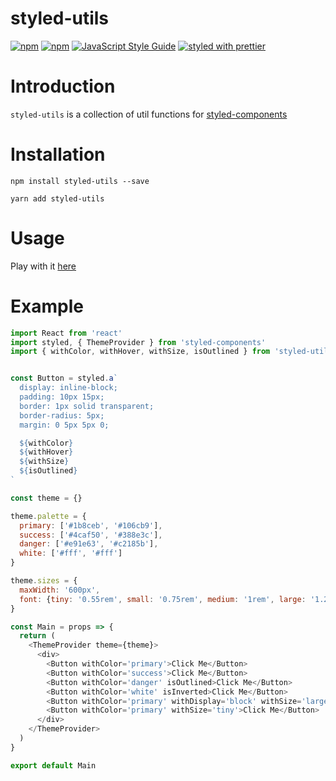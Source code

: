 # styled-utils

[![npm](https://img.shields.io/npm/dm/styled-utils.svg)](https://www.npmjs.com/package/styled-utils)
[![npm](https://img.shields.io/npm/v/styled-utils.svg)](https://www.npmjs.com/package/styled-utils)
[![JavaScript Style Guide](https://img.shields.io/badge/code_style-standard-brightgreen.svg)](https://standardjs.com)
[![styled with prettier](https://img.shields.io/badge/styled_with-prettier-ff69b4.svg)](https://github.com/prettier/prettier)

# Introduction
`styled-utils` is a collection of util functions for [styled-components](https://github.com/styled-components/styled-components)

# Installation

```
npm install styled-utils --save
```
```
yarn add styled-utils
```

# Usage

Play with it [here](https://www.webpackbin.com/bins/-KocYWcF9u3vyfYcKUcr)

# Example

```javascript
import React from 'react'
import styled, { ThemeProvider } from 'styled-components'
import { withColor, withHover, withSize, isOutlined } from 'styled-utils'


const Button = styled.a`
  display: inline-block;
  padding: 10px 15px;
  border: 1px solid transparent;
  border-radius: 5px;
  margin: 0 5px 5px 0;

  ${withColor}
  ${withHover}
  ${withSize}
  ${isOutlined}
`

const theme = {}

theme.palette = {
  primary: ['#1b8ceb', '#106cb9'],
  success: ['#4caf50', '#388e3c'],
  danger: ['#e91e63', '#c2185b'],
  white: ['#fff', '#fff']
}

theme.sizes = {
  maxWidth: '600px',
  font: {tiny: '0.55rem', small: '0.75rem', medium: '1rem', large: '1.25rem', big: '1.5rem', huge: '2rem'}
}

const Main = props => {
  return (
    <ThemeProvider theme={theme}>
      <div>
        <Button withColor='primary'>Click Me</Button>
        <Button withColor='success'>Click Me</Button>
        <Button withColor='danger' isOutlined>Click Me</Button>
        <Button withColor='white' isInverted>Click Me</Button>
        <Button withColor='primary' withDisplay='block' withSize='large'>Click Me</Button>
        <Button withColor='primary' withSize='tiny'>Click Me</Button>
      </div>
    </ThemeProvider>
  )
}

export default Main
```